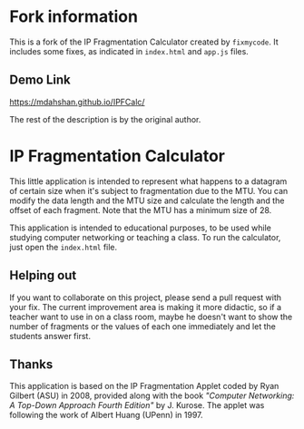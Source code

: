 # Fork information

This is a fork of the IP Fragmentation Calculator created by ``fixmycode``. It includes some fixes, as indicated in ``index.html`` and ``app.js`` files.

## Demo Link
https://mdahshan.github.io/IPFCalc/

The rest of the description is by the original author.

# IP Fragmentation Calculator

This little application is intended to represent what happens to a datagram of certain size when it's subject to fragmentation due to the MTU. You can modify the data length and the MTU size and calculate the length and the offset of each fragment. Note that the MTU has a minimum size of 28.

This application is intended to educational purposes, to be used while studying computer networking or teaching a class. To run the calculator, just open the ``index.html`` file.

## Helping out

If you want to collaborate on this project, please send a pull request with your fix. The current improvement area is making it more didactic, so if a teacher want to use in on a class room, maybe he doesn't want to show the number of fragments or the values of each one immediately and let the students answer first.

## Thanks

This application is based on the IP Fragmentation Applet coded by Ryan Gilbert (ASU) in 2008, provided along with the book *"Computer Networking: A Top-Down Approach Fourth Edition"* by J. Kurose. The applet was following the work of Albert Huang (UPenn) in 1997.
